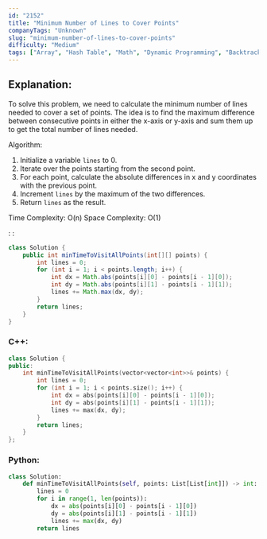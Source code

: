 ```yaml
---
id: "2152"
title: "Minimum Number of Lines to Cover Points"
companyTags: "Unknown"
slug: "minimum-number-of-lines-to-cover-points"
difficulty: "Medium"
tags: ["Array", "Hash Table", "Math", "Dynamic Programming", "Backtracking", "Bit Manipulation", "Geometry", "Bitmask"]
---
```


## Explanation:

To solve this problem, we need to calculate the minimum number of lines needed to cover a set of points. The idea is to find the maximum difference between consecutive points in either the x-axis or y-axis and sum them up to get the total number of lines needed.

Algorithm:
1. Initialize a variable `lines` to 0.
2. Iterate over the points starting from the second point.
3. For each point, calculate the absolute differences in x and y coordinates with the previous point.
4. Increment `lines` by the maximum of the two differences.
5. Return `lines` as the result.

Time Complexity: O(n)
Space Complexity: O(1)

:
:
```java
class Solution {
    public int minTimeToVisitAllPoints(int[][] points) {
        int lines = 0;
        for (int i = 1; i < points.length; i++) {
            int dx = Math.abs(points[i][0] - points[i - 1][0]);
            int dy = Math.abs(points[i][1] - points[i - 1][1]);
            lines += Math.max(dx, dy);
        }
        return lines;
    }
}
```

### C++:
```cpp
class Solution {
public:
    int minTimeToVisitAllPoints(vector<vector<int>>& points) {
        int lines = 0;
        for (int i = 1; i < points.size(); i++) {
            int dx = abs(points[i][0] - points[i - 1][0]);
            int dy = abs(points[i][1] - points[i - 1][1]);
            lines += max(dx, dy);
        }
        return lines;
    }
};
```

### Python:
```python
class Solution:
    def minTimeToVisitAllPoints(self, points: List[List[int]]) -> int:
        lines = 0
        for i in range(1, len(points)):
            dx = abs(points[i][0] - points[i - 1][0])
            dy = abs(points[i][1] - points[i - 1][1])
            lines += max(dx, dy)
        return lines
```